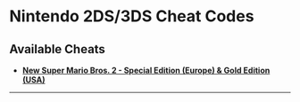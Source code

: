 # Nintendo 2DS/3DS Cheat Codes

## Available Cheats

 - **[New Super Mario Bros. 2 - Special Edition (Europe) & Gold Edition (USA)](https://github.com/KimDebroye/N3DS-Cheat-Codes/tree/master/New%20Super%20Mario%20Bros.%202%20-%20Special%20%26%20Gold%20Edition)**

**************************************************
